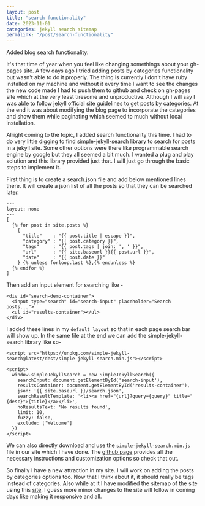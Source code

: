 ```yaml
---
layout: post
title: "search functionality"
date: 2023-11-01
categories: jekyll search sitemap
permalink: "/post/search-functionality"
---
```


Added blog search functionality.

It's that time of year when you feel like changing somethings about your gh-pages site. A few days ago I tried adding posts by categories functionality but wasn't able to do it properly. The thing is currently I don't have ruby installed on my machine and without it every time I want to see the changes the new code made I had to push them to github and check on gh-pages site which at the very least tiresome and unproductive. Although I will say I was able to follow jekyll official site guidelines to get posts by categories. At the end it was about modifying the blog page to incorporate the categories and show them while paginating which seemed to much without local installation.

Alright coming to the topic, I added search functionality this time. I had to do very little digging to find [simple-jekyll-search](https://github.com/christian-fei/Simple-Jekyll-Search) library to search for posts in a jekyll site. Some other options were there like programmable search engine by google but they all seemed a bit much. I wanted a plug and play solution and this library provided just that. I will just go through the basic steps to implement it.

First thing is to create a search.json file and add below mentioned lines there. It will create a json list of all the posts so that they can be searched later.

```
---
layout: none
---
[
  {% for post in site.posts %}
    {
      "title"    : "{{ post.title | escape }}",
      "category" : "{{ post.category }}",
      "tags"     : "{{ post.tags | join: ', ' }}",
      "url"      : "{{ site.baseurl }}{{ post.url }}",
      "date"     : "{{ post.date }}"
    } {% unless forloop.last %},{% endunless %}
  {% endfor %}
]
```

Then add an input element for searching like -

```
<div id="search-demo-container">
  <input type="search" id="search-input" placeholder="Search posts...">
  <ul id="results-container"></ul>
</div>
```

I added these lines in my `default layout` so that in each page search bar will show up. In the same file at the end we can add the simple-jekyll-search library like so-

```
<script src="https://unpkg.com/simple-jekyll-search@latest/dest/simple-jekyll-search.min.js"></script>

<script>
  window.simpleJekyllSearch = new SimpleJekyllSearch({
    searchInput: document.getElementById('search-input'),
    resultsContainer: document.getElementById('results-container'),
    json: '{{ site.baseurl }}/search.json',
    searchResultTemplate: '<li><a href="{url}?query={query}" title="{desc}">{title}</a></li>',
    noResultsText: 'No results found',
    limit: 10,
    fuzzy: false,
    exclude: ['Welcome']
  })
</script>
```

We can also directly download and use the `simple-jekyll-search.min.js` file in our site which I have done. The [github page](https://github.com/christian-fei/Simple-Jekyll-Search) provides all the necessary instructions and customization options so check that out.

So finally I have a new attraction in my site. I will work on adding the posts by categories options too. Now that I think about it, it should really be tags instead of categories. Also while at it I have modified the sitemap of the site using this [site](https://www.xml-sitemaps.com/). I guess more minor changes to the site will follow in coming days like making it responsive and all.
